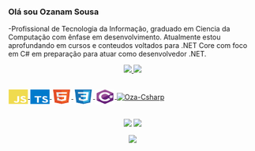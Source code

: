 ### Olá sou Ozanam Sousa ###
-Profissional de Tecnologia da Informação, graduado em Ciencia da Computação com ênfase em desenvolvimento. Atualmente estou aprofundando em cursos e conteudos voltados para .NET Core com foco em C# em preparação para atuar como desenvolvedor .NET.

<div align="center">
  <a href="https://github.com/ozanamsousa">
  <img height="180em" src="https://github-readme-stats.vercel.app/api?username=ozanamsousa&show_icons=true&theme=dracula&include_all_commits=true&count_private=true"/>
  <img height="180em" src="https://github-readme-stats.vercel.app/api/top-langs/?username=ozanamsousa&layout=compact&langs_count=7&theme=dracula"/>
</div>
  <p align="center">
<div style="display: inline_block"><br>
  <img align="center" alt="Oza-Js" height="30" width="40" src="https://raw.githubusercontent.com/devicons/devicon/master/icons/javascript/javascript-plain.svg">
  <img align="center" alt="Oza-Ts" height="30" width="40" src="https://raw.githubusercontent.com/devicons/devicon/master/icons/typescript/typescript-plain.svg">
  <img align="center" alt="Oza-HTML" height="30" width="40" src="https://raw.githubusercontent.com/devicons/devicon/master/icons/html5/html5-original.svg">
  <img align="center" alt="Oza-CSS" height="30" width="40" src="https://raw.githubusercontent.com/devicons/devicon/master/icons/css3/css3-original.svg">
  <img align="center" alt="Oza-Csharp" height="30" width="40" src="https://raw.githubusercontent.com/devicons/devicon/master/icons/csharp/csharp-original.svg">
  <img align="center" alt="Oza-Csharp" height="30" width="40" src="https://cdn.jsdelivr.net/gh/devicons/devicon/icons/angularjs/angularjs-original.svg" />
  </p>


</div>
  
  ##
 
<div> <p align="center">
  <a href = "mailto:contatoozanamsousa@gmail.com"><img src="https://img.shields.io/badge/-Gmail-%23333?style=for-the-badge&logo=gmail&logoColor=white" target="_blank"></a>
  <a href="https://www.linkedin.com/in/ozanam-sousa-28abaa120/" target="_blank"><img src="https://img.shields.io/badge/-LinkedIn-%230077B5?style=for-the-badge&logo=linkedin&logoColor=white" target="_blank"></a>  
 </p>
  </div>
 
<div>
  <p align="center">
<img src="http://img.shields.io/static/v1?label=STATUS&message=EM%20DESENVOLVIMENTO&color=GREEN&style=for-the-badge"/>
</p>
  </div>
